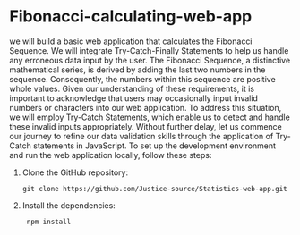 # Fibonacci-calculating-web-app
we will build a basic web application that calculates the Fibonacci Sequence. We will integrate Try-Catch-Finally Statements to help us handle any erroneous data input by the user. 
The Fibonacci Sequence, a distinctive mathematical series, is derived by adding the last two numbers in the sequence. Consequently, the numbers within this sequence are positive whole values. Given our understanding of these requirements, it is important to acknowledge that users may occasionally input invalid numbers or characters into our web application.
To address this situation, we will employ Try-Catch Statements, which enable us to detect and handle these invalid inputs appropriately. Without further delay, let us commence our journey to refine our data validation skills through the application of Try-Catch statements in JavaScript.
To set up the development environment and run the web application locally, follow these steps:

1. Clone the GitHub repository:
    ```shell
   git clone https://github.com/Justice-source/Statistics-web-app.git
    
2. Install the dependencies:
   ```shell
    npm install
